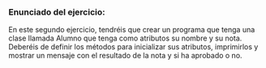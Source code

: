 ### Enunciado del ejercicio:

En este segundo ejercicio, tendréis que crear un programa que tenga una clase llamada Alumno que tenga como atributos su nombre y su nota. Deberéis de definir los métodos para
inicializar sus atributos, imprimirlos y mostrar un mensaje con el resultado de la nota y si ha aprobado o no.